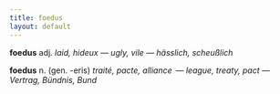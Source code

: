 ```yaml
---
title: foedus
layout: default
---
```


**foedus** adj. *laid, hideux — ugly, vile — hässlich, scheußlich*

**foedus** n. (gen. -eris) *traité, pacte, alliance  —  league, treaty, pact  — Vertrag, Bündnis, Bund*